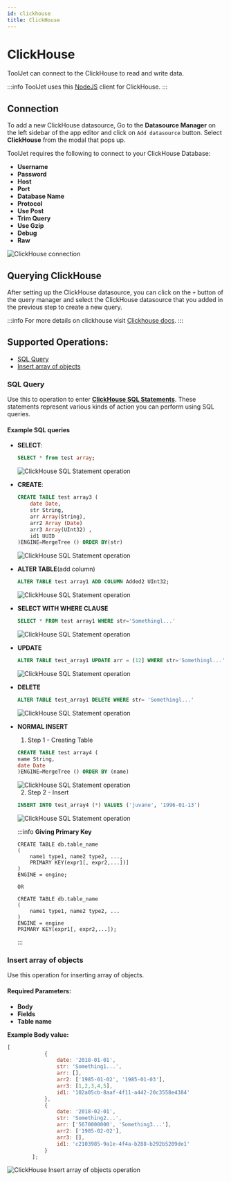 ```yaml
---
id: clickhouse
title: ClickHouse
---
```


# ClickHouse

ToolJet can connect to the ClickHouse to read and write data.

:::info
ToolJet uses this [NodeJS](https://github.com/TimonKK/clickhouse) client for ClickHouse.
:::

## Connection

To add a new ClickHouse datasource, Go to the **Datasource Manager** on the left sidebar of the app editor and click on `Add datasource` button. Select **ClickHouse** from the modal that pops up.

ToolJet requires the following to connect to your ClickHouse Database:

- **Username**
- **Password**
- **Host**
- **Port**
- **Database Name**
- **Protocol**
- **Use Post**
- **Trim Query**
- **Use Gzip**
- **Debug**
- **Raw**

<img className="screenshot-full" src="/img/datasource-reference/clickhouse/connection.png" alt="ClickHouse connection" />

## Querying ClickHouse

After setting up the ClickHouse datasource, you can click on the `+` button of the query manager and select the ClickHouse datasource that you added in the previous step to create a new query.

:::info
For more details on clickhouse visit [Clickhouse docs](https://clickhouse.com/docs/en/quick-start).
:::


## Supported Operations: 

- [SQL Query](#sql-query)
- [Insert array of objects](#supported-operations)

### SQL Query

Use this to operation to enter **[ClickHouse SQL Statements](https://clickhouse.com/docs/en/sql-reference/statements/)**. These statements represent various kinds of action you can perform using SQL queries.

#### Example SQL queries

- **SELECT**:

	```sql
	SELECT * from test array;
	```

	<div style={{textAlign: 'center'}}>

	<img className="screenshot-full" src="/img/datasource-reference/clickhouse/select.png" alt="ClickHouse SQL Statement operation" />

	</div>

- **CREATE**: 

	```sql
	CREATE TABLE test array3 (
		date Date,
		str String,
		arr Array(String),
		arr2 Array (Date)
		arr3 Array(UInt32) ,
		id1 UUID
	)ENGINE=MergeTree () ORDER BY(str)
	```

	<div style={{textAlign: 'center'}}>

	<img className="screenshot-full" src="/img/datasource-reference/clickhouse/create.png" alt="ClickHouse SQL Statement operation" />

	</div>

- **ALTER TABLE**(add column)

	```sql
	ALTER TABLE test array1 ADD COLUMN Added2 UInt32;
	```

	<div style={{textAlign: 'center'}}>

	<img className="screenshot-full" src="/img/datasource-reference/clickhouse/alter.png" alt="ClickHouse SQL Statement operation" />

	</div>

- **SELECT WITH WHERE CLAUSE**
	```sql
	SELECT * FROM test array1 WHERE str='Somethingl...'
	```

	<div style={{textAlign: 'center'}}>

	<img className="screenshot-full" src="/img/datasource-reference/clickhouse/selectwithwhere.png" alt="ClickHouse SQL Statement operation" />

	</div>

- **UPDATE**
	```sql
	ALTER TABLE test_array1 UPDATE arr = (12] WHERE str='Somethingl...'
	```

	<div style={{textAlign: 'center'}}>

	<img className="screenshot-full" src="/img/datasource-reference/clickhouse/update.png" alt="ClickHouse SQL Statement operation" />

	</div>

- **DELETE**
	```sql
	ALTER TABLE test_array1 DELETE WHERE str= 'Somethingl...'
	```

	<div style={{textAlign: 'center'}}>

	<img className="screenshot-full" src="/img/datasource-reference/clickhouse/delete.png" alt="ClickHouse SQL Statement operation" />

	</div>

- **NORMAL INSERT**

	1) Step 1 - Creating Table

	```sql
	CREATE TABLE test array4 (
	name String,
	date Date
   )ENGINE=MergeTree () ORDER BY (name)
	```

	<div style={{textAlign: 'center'}}>

	<img className="screenshot-full" src="/img/datasource-reference/clickhouse/step1.png" alt="ClickHouse SQL Statement operation" />

	</div>

	2) Step 2 - Insert

	```sql
	INSERT INTO test_array4 (*) VALUES ('juvane', '1996-01-13')
	```

	<div style={{textAlign: 'center'}}>

	<img className="screenshot-full" src="/img/datasource-reference/clickhouse/step1.png" alt="ClickHouse SQL Statement operation" />

	</div>

	:::info
	**Giving Primary Key**
	```
	CREATE TABLE db.table_name
	(
		name1 type1, name2 type2, ...,
		PRIMARY KEY(expr1[, expr2,...])]
	)
	ENGINE = engine;

	OR 
	
	CREATE TABLE db.table_name
	(
		name1 type1, name2 type2, ...
	)
	ENGINE = engine
	PRIMARY KEY(expr1[, expr2,...]);
	```
	:::

### Insert array of objects

Use this operation for inserting array of objects.

#### Required Parameters:
- **Body**
- **Fields**
- **Table name**

**Example Body value:**
```javascript
[
			{
				date: '2018-01-01',
				str: 'Something1...',
				arr: [],
				arr2: ['1985-01-02', '1985-01-03'],
				arr3: [1,2,3,4,5],
				id1: '102a05cb-8aaf-4f11-a442-20c3558e4384'
			},		
			{
				date: '2018-02-01',
				str: 'Something2...',
				arr: ['5670000000', 'Something3...'],
				arr2: ['1985-02-02'],
				arr3: [],
				id1: 'c2103985-9a1e-4f4a-b288-b292b5209de1'
			}
		];
```

<img className="screenshot-full" src="/img/datasource-reference/clickhouse/insertarray.png" alt="ClickHouse Insert array of objects operation" />
